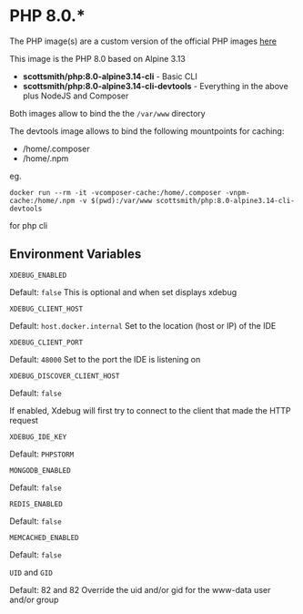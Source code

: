 # PHP 8.0.*
The PHP image(s) are a custom version of the official PHP images [here](https://github.com/docker-library/php)

This image is the PHP 8.0 based on Alpine 3.13

- **scottsmith/php:8.0-alpine3.14-cli** - Basic CLI
- **scottsmith/php:8.0-alpine3.14-cli-devtools** - Everything in the above plus NodeJS and Composer

Both images allow to bind the the `/var/www` directory

The devtools image allows to bind the following mountpoints for caching:
- /home/.composer
- /home/.npm

eg.

`docker run --rm -it -vcomposer-cache:/home/.composer -vnpm-cache:/home/.npm -v $(pwd):/var/www scottsmith/php:8.0-alpine3.14-cli-devtools`

for php cli

## Environment Variables
`XDEBUG_ENABLED`

Default: `false`
This is optional and when set displays xdebug

`XDEBUG_CLIENT_HOST`

Default: `host.docker.internal`
Set to the location (host or IP) of the IDE

`XDEBUG_CLIENT_PORT`

Default: `48000`
Set to the port the IDE is listening on

`XDEBUG_DISCOVER_CLIENT_HOST`

Default: `false`

If enabled, Xdebug will first try to connect to the client that made the HTTP request

`XDEBUG_IDE_KEY`

Default: `PHPSTORM`

`MONGODB_ENABLED`

Default: `false`

`REDIS_ENABLED`

Default: `false`

`MEMCACHED_ENABLED`

Default: `false`

`UID` and `GID`

Default: 82 and 82
Override the uid and/or gid for the www-data user and/or group
